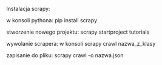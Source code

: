 Instalacja scrapy:

w konsoli pythona: pip install scrapy

stworzenie nowego projektu: scrapy startproject tutorials

wywolanie scrapera: w konsoli scrapy crawl nazwa_z_klasy

zapisanie do pliku: scrapy crawl -o nazwa.json